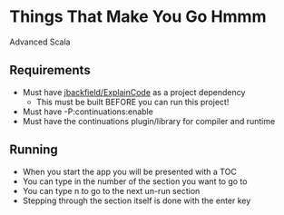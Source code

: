 # Things That Make You Go Hmmm
Advanced Scala

## Requirements
* Must have [jbackfield/ExplainCode](https://github.com/jbackfield/ExplainCode) as a project dependency
  * This must be built BEFORE you can run this project!
* Must have -P:continuations:enable
* Must have the continuations plugin/library for compiler and runtime

## Running
* When you start the app you will be presented with a TOC
* You can type in the number of the section you want to go to
* You can type n to go to the next un-run section
* Stepping through the section itself is done with the enter key
